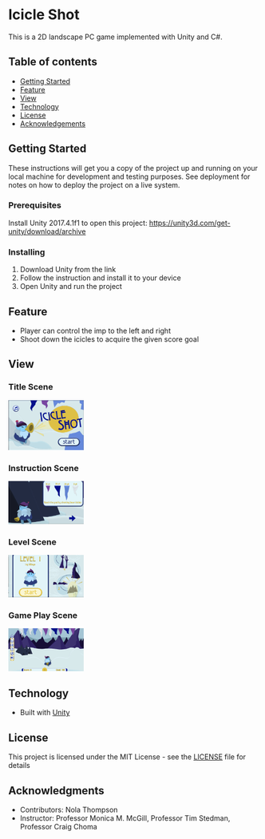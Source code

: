 # Icicle Shot
This is a 2D landscape PC game implemented with Unity and C#. 

## Table of contents
* [Getting Started](#getting-started)
* [Feature](#feature)
* [View](#view)
* [Technology](#technology)
* [License](#license)
* [Acknowledgements](#acknowledges)

## Getting Started

These instructions will get you a copy of the project up and running on your local machine for development and testing purposes. See deployment for notes on how to deploy the project on a live system.

### Prerequisites

Install Unity 2017.4.1f1 to open this project: https://unity3d.com/get-unity/download/archive

### Installing

1. Download Unity from the link
2. Follow the instruction and install it to your device
3. Open Unity and run the project

## Feature

* Player can control the imp to the left and right 
* Shoot down the icicles to acquire the given score goal 

## View

### Title Scene

<img src="https://github.com/nhicung/2DGame_IcicleShot/blob/master/screenshot/start.png" width="30%" height="30%" />

### Instruction Scene

<img src="https://github.com/nhicung/2DGame_IcicleShot/blob/master/screenshot/rule.png" width="30%" height="30%" />

### Level Scene

<img src="https://github.com/nhicung/2DGame_IcicleShot/blob/master/screenshot/level.png" width="30%" height="30%" />

### Game Play Scene

<img src="https://github.com/nhicung/2DGame_IcicleShot/blob/master/screenshot/gameplay.png" width="30%" height="30%" />

## Technology

* Built with [Unity](https://unity.com)

## License

This project is licensed under the MIT License - see the [LICENSE](LICENSE) file for details

## Acknowledgments

* Contributors: Nola Thompson
* Instructor: Professor Monica M. McGill, Professor Tim Stedman, Professor Craig Choma

